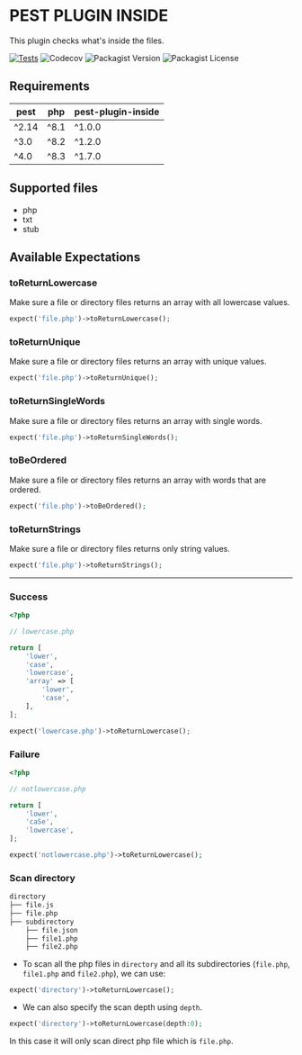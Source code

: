 # PEST PLUGIN INSIDE

This plugin checks what's inside the files.


[![Tests](https://github.com/faissaloux/pest-plugin-inside/actions/workflows/tests.yml/badge.svg)](https://github.com/faissaloux/pest-plugin-inside/actions/workflows/tests.yml) ![Codecov](https://img.shields.io/codecov/c/github/faissaloux/pest-plugin-inside) ![Packagist Version](https://img.shields.io/packagist/v/faissaloux/pest-plugin-inside) ![Packagist License](https://img.shields.io/packagist/l/faissaloux/pest-plugin-inside)

## Requirements

| pest                | php     | pest-plugin-inside     |
| ------------------- | ------- | ---------------------- |
| ^2.14               | ^8.1    | ^1.0.0                 |
| ^3.0                | ^8.2    | ^1.2.0                 |
| ^4.0                | ^8.3    | ^1.7.0                 |

## Supported files
- php
- txt
- stub

## Available Expectations
### toReturnLowercase
Make sure a file or directory files returns an array with all lowercase values.
```php
expect('file.php')->toReturnLowercase();
```

### toReturnUnique
Make sure a file or directory files returns an array with unique values.
```php
expect('file.php')->toReturnUnique();
```

### toReturnSingleWords
Make sure a file or directory files returns an array with single words.
```php
expect('file.php')->toReturnSingleWords();
```

### toBeOrdered
Make sure a file or directory files returns an array with words that are ordered.
```php
expect('file.php')->toBeOrdered();
```

### toReturnStrings
Make sure a file or directory files returns only string values.
```php
expect('file.php')->toReturnStrings();
```

----

### Success

```php
<?php

// lowercase.php

return [
    'lower',
    'case',
    'lowercase',
    'array' => [
        'lower',
        'case',
    ],
];

```

```php
expect('lowercase.php')->toReturnLowercase();
```

### Failure

```php
<?php

// notlowercase.php

return [
    'lower',
    'caSe',
    'lowercase',
];

```

```php
expect('notlowercase.php')->toReturnLowercase();
```

### Scan directory

```bash
directory
├── file.js
├── file.php
├── subdirectory
    ├── file.json
    ├── file1.php
    ├── file2.php
```

- To scan all the php files in `directory` and all its subdirectories (`file.php`, `file1.php` and `file2.php`), we can use:
```php
expect('directory')->toReturnLowercase();
```

- We can also specify the scan depth using `depth`.
```php
expect('directory')->toReturnLowercase(depth:0);
```
In this case it will only scan direct php file which is `file.php`.
